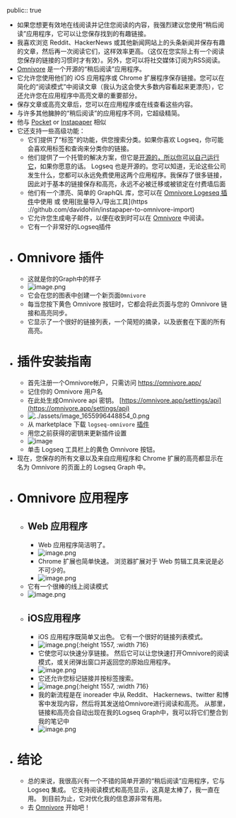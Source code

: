 public:: true

- 如果您想更有效地在线阅读并记住您阅读的内容，我强烈建议您使用“稍后阅读”应用程序，它可以让您保存找到的有趣链接。
- 我喜欢浏览 Reddit、HackerNews 或其他新闻网站上的头条新闻并保存有趣的文章，然后再一次阅读它们，这样效率更高。（这仅在您实际上有一个阅读您保存的链接的习惯时才有效）。另外，您可以将社交媒体订阅为RSS阅读。
- [Omnivore](https://omnivore.app/) 是一个开源的“稍后阅读”应用程序。
- 它允许您使用他们的 iOS 应用程序或 Chrome 扩展程序保存链接。您可以在简化的“阅读模式”中阅读文章（我认为这会使大多数内容看起来更漂亮），它还允许您在应用程序中高亮文章的重要部分。
- 保存文章或高亮文章后，您可以在应用程序或在线查看这些内容。
- 与许多其他臃肿的“稍后阅读”的应用程序不同，它超级精简。
- 他与 [Pocket](https://getpocket.com/en/) or [Instapaper](https://www.instapaper.com/) 相似
- 它还支持一些高级功能：
	- 它们提供了“标签”的功能，供您搜索分类。如果你喜欢 Logseq，你可能会喜欢用标签和查询来分类你的链接。
	- 他们提供了一个托管的解决方案，但它是[开源的，所以你可以自己运行它](https://github.com/omnivore-app/omnivore)，如果你愿意的话。 Logseq 也是开源的。您可以知道，无论这些公司发生什么，您都可以永远免费使用这两个应用程序。我保存了很多链接，因此对于基本的链接保存和高亮，永远不必被迁移或被锁定在付费墙后面
	- 他们有一个漂亮、简单的 GraphQL 库，您可以在 [Omnivore Logeseq 插件](https://github.com/omnivore-app/logseq-omnivore)中使用 或 使用[批量导入/导出工具](https ://github.com/davidohlin/instapaper-to-omnivore-import)
	- 它允许您生成电子邮件，以便在收到时可以在 [Omnivore](https://omnivore.app/help/newsletters) 中阅读。
	- 它有一个非常好的Logseq插件
- # Omnivore 插件
	- 这就是你的Graph中的样子
	- ![image.png](../assets/image_1655996417724_0.png)
	- 它会在您的图表中创建一个新页面`Omnivore`
	- 每当您按下黄色 Omnivore 按钮时，它都会将此页面与您的 Omnivore 链接和高亮同步。
	- 它显示了一个很好的链接列表，一个简短的摘录，以及嵌套在下面的所有高亮。
- # 插件安装指南
	- 首先注册一个Omnivore帐户，只需访问 https://omnivore.app/
	- 记住你的 Omnivore 用户名
	- 在此处生成Omnivore api 密钥。 [https://omnivore.app/settings/api](https://omnivore.app/settings/api)
	- ![../assets/image_1655996448854_0.png](https://briansunter.com/graph/assets/Screen_Shot_2022-06-23_at_6.23.56_PM_1656033918928_0.png)
	- 从 marketplace 下载 `logseq-omnivore` [插件](https://github.com/omnivore-app/logseq-omnivore)
	- 用您之前获得的密钥来更新插件设置
	- ![image](https://briansunter.com/graph/assets/settings_1656034430430_0.gif)
	- 单击 Logseq 工具栏上的黄色 Omnivore 按钮。
- 现在，您保存的所有文章以及来自应用程序和 Chrome 扩展的高亮都显示在名为 Omnivore 的页面上的 Logseq Graph 中。
- # Omnivore 应用程序
	- ## Web 应用程序
		- Web 应用程序简洁明了。
		- ![image.png](../assets/image_1655996464744_0.png)
		- Chrome 扩展也简单快速。 浏览器扩展对于 Web 剪辑工具来说是必不可少的。
		- ![image.png](../assets/image_1655996526621_0.png)
	- 它有一个很棒的线上阅读模式
	- ![image.png](../assets/image_1655996551751_0.png)
	- ## iOS应用程序
		- iOS 应用程序既简单又出色。 它有一个很好的链接列表模式。
		- ![image.png](../assets/image_1655996573756_0.png){:height 1557, :width 716}
		- 它使您可以快速分享链接。 然后它可以让您快速打开Omnivore的阅读模式，或关闭弹出窗口并返回您的原始应用程序。
		- ![image.png](../assets/image_1655996588464_0.png)
		- 它还允许您标记链接并按标签搜索。
		- ![image.png](../assets/image_1655996603073_0.png){:height 1557, :width 716}
		- 我的新流程是在 inoreader 中从 Reddit、 Hackernews、twitter 和博客中发现内容，然后将其发送给Omnivore进行阅读和高亮。 从那里，链接和高亮会自动出现在我的Logseq Graph中，我可以将它们整合到我的笔记中
		- ![image.png](../assets/image_1655996615625_0.png)
- # 结论
	- 总的来说，我很高兴有一个不错的简单开源的“稍后阅读”应用程序，它与 Logseq 集成。 它支持阅读模式和高亮显示，这真是太棒了，我一直在用。 到目前为止，它对优化我的信息源非常有用。
	- 去 [Omnivore](https://omnivore.app/) 开始吧！